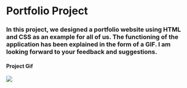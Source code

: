 # Portfolio Project 

<h3> In this project, we designed a portfolio website using HTML and CSS as an example for all of us. The functioning of the application has been explained in the form of a GIF. I am looking forward to your feedback and suggestions. </h3>

<h4>Project Gif</h4>
<img src="screen.gif" />
